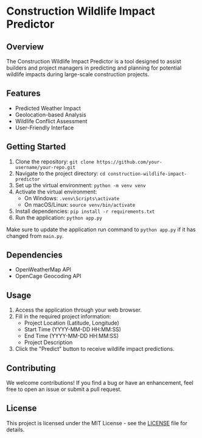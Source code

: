 # Construction Wildlife Impact Predictor

## Overview
The Construction Wildlife Impact Predictor is a tool designed to assist builders and project managers in predicting and planning for potential wildlife impacts during large-scale construction projects.

## Features
- Predicted Weather Impact
- Geolocation-based Analysis
- Wildlife Conflict Assessment
- User-Friendly Interface

## Getting Started
1. Clone the repository: `git clone https://github.com/your-username/your-repo.git`
2. Navigate to the project directory: `cd construction-wildlife-impact-predictor`
3. Set up the virtual environment: `python -m venv venv`
4. Activate the virtual environment:
   - On Windows: `.venv\Scripts\activate`
   - On macOS/Linux: `source venv/bin/activate`
5. Install dependencies: `pip install -r requirements.txt`
6. Run the application: `python app.py`

Make sure to update the application run command to `python app.py` if it has changed from `main.py`.

## Dependencies
- OpenWeatherMap API
- OpenCage Geocoding API

## Usage
1. Access the application through your web browser.
2. Fill in the required project information:
   - Project Location (Latitude, Longitude)
   - Start Time (YYYY-MM-DD HH:MM:SS)
   - End Time (YYYY-MM-DD HH:MM:SS)
   - Project Description
3. Click the "Predict" button to receive wildlife impact predictions.

## Contributing
We welcome contributions! If you find a bug or have an enhancement, feel free to open an issue or submit a pull request.

## License
This project is licensed under the MIT License - see the [LICENSE](LICENSE) file for details.
